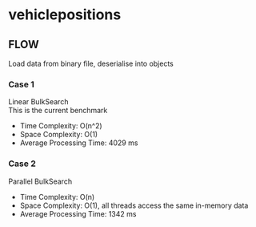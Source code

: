 # vehiclepositions
 
## FLOW
Load data from binary file, deserialise into objects

### Case 1
Linear BulkSearch  
 This is the current benchmark  
 * Time Complexity: O(n^2)  
 * Space Complexity: O(1)  
 * Average Processing Time: 4029 ms  
 
 ### Case 2
Parallel BulkSearch
 * Time Complexity: O(n)  
 * Space Complexity: O(1), all threads access the same in-memory data  
 * Average Processing Time: 1342 ms  
